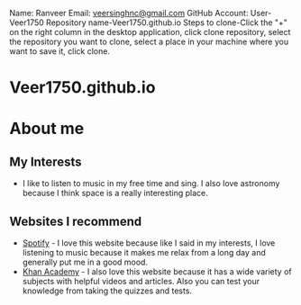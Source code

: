 Name: Ranveer   Email: veersinghnc@gmail.com
GitHub Account: User-Veer1750
Repository name-Veer1750.github.io
Steps to clone-Click the "+" on the right column in the desktop application, click clone repository, select the repository you want to clone, select a place in your machine where you want to save it, click clone.
# Veer1750.github.io

# About me
## My Interests
 * I like to listen to music in my free time and sing. I also love astronomy because I think space is a really interesting place.

## Websites I recommend
 * [Spotify](https://open.spotify.com/) - I love this website because like I said in my interests, I love listening to music because it makes me relax from a long day and generally put me in a good mood.
 * [Khan Academy](https://www.khanacademy.org/) - I also love this website because it has a wide variety of subjects with helpful videos and articles. Also you can test your knowledge from taking the quizzes and tests.